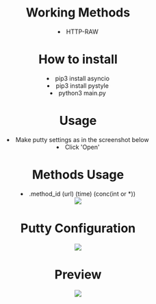 <H1 align="center">Working Methods</H1>
<li align="center">HTTP-RAW</li>

<H1 align="center">How to install</H1>
<li align="center">pip3 install asyncio</li>
<li align="center">pip3 install pystyle</li>
<li align="center">python3 main.py</li>

<H1 align="center">Usage</H1>
<li align="center">Make putty settings as in the screenshot below</li>
<li align="center">Click 'Open'</li>

<H1 align="center">Methods Usage</H1>
<li align="center">.method_id (url) (time) (conc(int or *)) </li>
<div id="putty" align="center">
<img src="https://user-images.githubusercontent.com/106550096/172333586-7604ebc7-60a3-4163-9aaf-4620b1601812.png" />
</div>



<H1 align="center">Putty Configuration</H1>
<div id="putty" align="center">
<img src="https://user-images.githubusercontent.com/106550096/172331643-063ef27d-fbe3-428a-87c0-7a0b78bf5926.png" />
</div>

<H1 align="center">Preview</H1>
<div id="preview" align="center">
<img src="https://user-images.githubusercontent.com/106550096/172330839-7e39861d-7a8d-47ae-ab63-56137358c7cc.png" />
</div>
